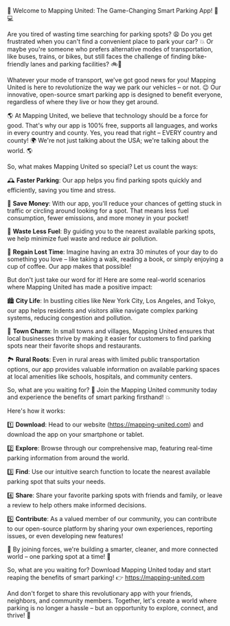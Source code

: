 🌟 Welcome to Mapping United: The Game-Changing Smart Parking App! 🚗💻

Are you tired of wasting time searching for parking spots? 😩 Do you get frustrated when you can't find a convenient place to park your car? 💥 Or maybe you're someone who prefers alternative modes of transportation, like buses, trains, or bikes, but still faces the challenge of finding bike-friendly lanes and parking facilities? 🚲💺

Whatever your mode of transport, we've got good news for you! Mapping United is here to revolutionize the way we park our vehicles – or not. 😉 Our innovative, open-source smart parking app is designed to benefit everyone, regardless of where they live or how they get around.

🌎 At Mapping United, we believe that technology should be a force for good. That's why our app is 100% free, supports all languages, and works in every country and county. Yes, you read that right – EVERY country and county! 🌍 We're not just talking about the USA; we're talking about the world. 🌎

So, what makes Mapping United so special? Let us count the ways:

🕰️ **Faster Parking**: Our app helps you find parking spots quickly and efficiently, saving you time and stress.

💸 **Save Money**: With our app, you'll reduce your chances of getting stuck in traffic or circling around looking for a spot. That means less fuel consumption, fewer emissions, and more money in your pocket!

🌟 **Waste Less Fuel**: By guiding you to the nearest available parking spots, we help minimize fuel waste and reduce air pollution.

💪 **Regain Lost Time**: Imagine having an extra 30 minutes of your day to do something you love – like taking a walk, reading a book, or simply enjoying a cup of coffee. Our app makes that possible!

But don't just take our word for it! Here are some real-world scenarios where Mapping United has made a positive impact:

🏙️ **City Life**: In bustling cities like New York City, Los Angeles, and Tokyo, our app helps residents and visitors alike navigate complex parking systems, reducing congestion and pollution.

🌳 **Town Charm**: In small towns and villages, Mapping United ensures that local businesses thrive by making it easier for customers to find parking spots near their favorite shops and restaurants.

🏞️ **Rural Roots**: Even in rural areas with limited public transportation options, our app provides valuable information on available parking spaces at local amenities like schools, hospitals, and community centers.

So, what are you waiting for? 🤔 Join the Mapping United community today and experience the benefits of smart parking firsthand! 💥

Here's how it works:

1️⃣ **Download**: Head to our website (https://mapping-united.com) and download the app on your smartphone or tablet.

2️⃣ **Explore**: Browse through our comprehensive map, featuring real-time parking information from around the world.

3️⃣ **Find**: Use our intuitive search function to locate the nearest available parking spot that suits your needs.

4️⃣ **Share**: Share your favorite parking spots with friends and family, or leave a review to help others make informed decisions.

5️⃣ **Contribute**: As a valued member of our community, you can contribute to our open-source platform by sharing your own experiences, reporting issues, or even developing new features!

🌟 By joining forces, we're building a smarter, cleaner, and more connected world – one parking spot at a time! 🚀

So, what are you waiting for? Download Mapping United today and start reaping the benefits of smart parking! 👉 https://mapping-united.com

And don't forget to share this revolutionary app with your friends, neighbors, and community members. Together, let's create a world where parking is no longer a hassle – but an opportunity to explore, connect, and thrive! 🌟